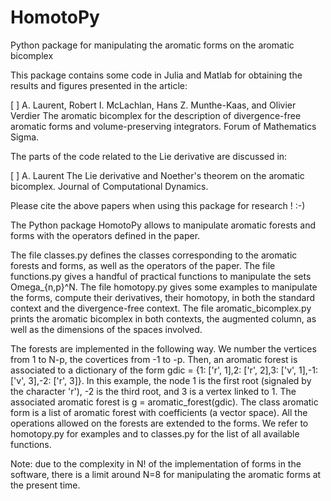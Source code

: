 # HomotoPy
Python package for manipulating the aromatic forms on the aromatic bicomplex

This package contains some code in Julia and Matlab for obtaining the results and figures presented in the article:

[ ] A. Laurent, Robert I. McLachlan, Hans Z. Munthe-Kaas, and Olivier Verdier
      The aromatic bicomplex for the description of divergence-free aromatic forms and volume-preserving integrators.
      Forum of Mathematics Sigma.
      
The parts of the code related to the Lie derivative are discussed in:

[ ] A. Laurent
      The Lie derivative and Noether's theorem on the aromatic bicomplex.
      Journal of Computational Dynamics.

Please cite the above papers when using this package for research ! :-)


The Python package HomotoPy allows to manipulate aromatic forests and forms with the operators defined in the paper.

The file classes.py defines the classes corresponding to the aromatic forests and forms, as well as the operators of the paper.
The file functions.py gives a handful of practical functions to manipulate the sets Omega_{n,p}^N.
The file homotopy.py gives some examples to manipulate the forms, compute their derivatives, their homotopy, in both the standard context and the divergence-free context.
The file aromatic_bicomplex.py prints the aromatic bicomplex in both contexts, the augmented column, as well as the dimensions of the spaces involved.

The forests are implemented in the following way. We number the vertices from 1 to N-p, the covertices from -1 to -p.
Then, an aromatic forest is associated to a dictionary of the form gdic = {1: ['r', 1],2: ['r', 2],3: ['v', 1],-1: ['v', 3],-2: ['r', 3]}.
In this example, the node 1 is the first root (signaled by the character 'r'), -2 is the third root, and 3 is a vertex linked to 1.
The associated aromatic forest is g = aromatic_forest(gdic).
The class aromatic form is a list of aromatic forest with coefficients (a vector space). All the operations allowed on the forests are extended to the forms.
We refer to homotopy.py for examples and to classes.py for the list of all available functions.

Note: due to the complexity in N! of the implementation of forms in the software, there is a limit around N=8 for manipulating the aromatic forms at the present time.
